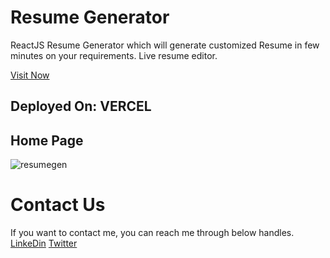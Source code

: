 # Resume Generator

ReactJS Resume Generator which will generate customized Resume in few minutes on your requirements. Live resume editor.

[Visit Now](https://resume-generator-steel.vercel.app/)

## Deployed On: VERCEL

## Home Page
![resumegen](https://github.com/shrikant-kushwah/ResumeGenerator/assets/96473205/042fd58a-56a5-40aa-99dc-403413259d44)

# Contact Us
If you want to contact me, you can reach me through below handles.
[LinkeDin](https://www.linkedin.com/in/shrikant-kushwah-5bb1911b2/)
[Twitter](https://twitter.com/kushwa_shrikant)

